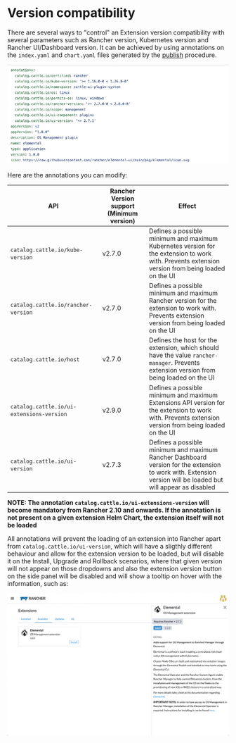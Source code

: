 # Version compatibility

There are several ways to "control" an Extension version compatibility with several parameters such as Rancher version, Kubernetes version and Rancher UI/Dashboard version.
It can be achieved by using annotations on the `index.yaml` and `chart.yaml` files generated by the [publish](../publishing.md) procedure.

![Index YAML annotations](../screenshots/index-yaml-annotations.png)

Here are the annotations you can modify:

| API | Rancher Version support (Minimum version)| Effect
| --- | --- | --- |
| `catalog.cattle.io/kube-version` | v2.7.0 | Defines a possible minimum and maximum Kubernetes version for the extension to work with. Prevents extension version from being loaded on the UI
| `catalog.cattle.io/rancher-version` | v2.7.0 | Defines a possible minimum and maximum Rancher version for the extension to work with. Prevents extension version from being loaded on the UI
| `catalog.cattle.io/host` | v2.7.0 | Defines the host for the extension, which should have the value `rancher-manager`. Prevents extension version from being loaded on the UI
| `catalog.cattle.io/ui-extensions-version` | v2.9.0 | Defines a possible minimum and maximum Extensions API version for the extension to work with. Prevents extension version from being loaded on the UI
| `catalog.cattle.io/ui-version` | v2.7.3 | Defines a possible minimum and maximum Rancher Dashboard version for the extension to work with. Extension version will be loaded but will appear as disabled

 
**NOTE: The annotation `catalog.cattle.io/ui-extensions-version` will become mandatory from Rancher 2.10 and onwards. If the annotation is not present on a given extension Helm Chart, the extension itself will not be loaded**
 
All annotations will prevent the loading of an extension into Rancher apart from `catalog.cattle.io/ui-version`, which will have a sligthly different behaviour and allow for the extension version to be loaded, but will disable it on the Install, Upgrade and Rollback scenarios, where that given version will not appear on those dropdowns and also the extension version button on the side panel will be disabled and will show a tooltip on hover with the information, such as:

![UI version annotation](../screenshots/ui-version-annotation.png)
